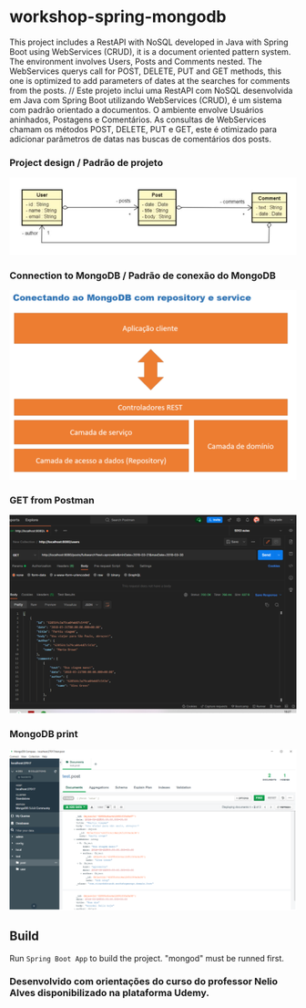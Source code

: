 # workshop-spring-mongodb
This project includes a RestAPI with NoSQL developed in Java with Spring Boot using WebServices (CRUD), it is a document oriented pattern system.
The environment involves Users, Posts and Comments nested. 
The WebServices querys call for POST, DELETE, PUT and GET methods, this one is optimized to add parameters of dates at the searches for comments from the posts.
//
Este projeto inclui uma RestAPI com NoSQL desenvolvida em Java com Spring Boot utilizando WebServices (CRUD), é um sistema com padrão orientado a documentos.
O ambiente envolve Usuários aninhados, Postagens e Comentários.
As consultas de WebServices chamam os métodos POST, DELETE, PUT e GET, este é otimizado para adicionar parâmetros de datas nas buscas de comentários dos posts.

### Project design / Padrão de projeto
![Project](https://github.com/RicardoBrunoB/assets/blob/master/workshop-mongoDB/Padrao-projeto.png)

### Connection to MongoDB / Padrão de conexão do MongoDB 
![Connection pattern to MongoDB](https://github.com/RicardoBrunoB/assets/blob/master/workshop-mongoDB/Conexao-MongoDB.png)

### GET from Postman
![GET Postman](https://github.com/RicardoBrunoB/assets/blob/master/workshop-mongoDB/GET-Postman.png)

### MongoDB print
![MongoDB](https://github.com/RicardoBrunoB/assets/blob/master/workshop-mongoDB/MongoDB.png)

## Build

Run `Spring Boot App` to build the project. "mongod" must be runned first.

### Desenvolvido com orientações do curso do professor Nelio Alves disponibilizado na plataforma Udemy.
